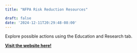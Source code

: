 ```yaml
---
title: "NFPA Risk Reduction Resources"

draft: false
date: '2024-12-11T20:29:48-08:00'
---
```


Explore possible actions using the Education and Research tab. 

[**Visit the website here!**](https://www.nfpa.org/)





